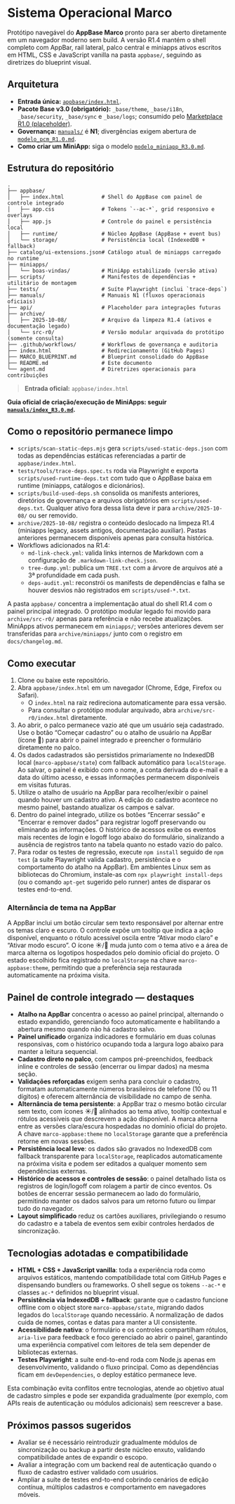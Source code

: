 # Sistema Operacional Marco

Protótipo navegável do **AppBase Marco** pronto para ser aberto diretamente em um
navegador moderno sem build. A versão R1.4 mantém o shell completo com AppBar,
rail lateral, palco central e miniapps ativos escritos em HTML, CSS e JavaScript
vanilla na pasta `appbase/`, seguindo as diretrizes do blueprint visual.

## Arquitetura

- **Entrada única:** [`appbase/index.html`](appbase/index.html).
- **Pacote Base v3.0 (obrigatório):** `_base/theme`, `_base/i18n`, `_base/security`, `_base/sync` e `_base/logs`;
  consumido pelo [Marketplace R1.0 (placeholder)](manuals/marketplace_R1.0.md).
- **Governança:** [`manuals/`](manuals/index_R3.0.md) é **N1**; divergências exigem abertura de
  [`modelo_pcm_R1.0.md`](manuals/modelo_pcm_R1.0.md).
- **Como criar um MiniApp:** siga o modelo
  [`modelo_miniapp_R3.0.md`](manuals/modelo_miniapp_R3.0.md).

## Estrutura do repositório

```
.
├── appbase/
│   ├── index.html            # Shell do AppBase com painel de controle integrado
│   ├── app.css               # Tokens `--ac-*`, grid responsivo e overlays
│   ├── app.js                # Controle do painel e persistência local
│   ├── runtime/              # Núcleo AppBase (AppBase + event bus)
│   └── storage/              # Persistência local (IndexedDB + fallback)
├── catalog/ui-extensions.json# Catálogo atual de miniapps carregado no runtime
├── miniapps/
│   └── boas-vindas/          # MiniApp estabilizado (versão ativa)
├── scripts/                  # Manifestos de dependências + utilitário de montagem
├── tests/                    # Suíte Playwright (inclui `trace-deps`)
├── manuals/                  # Manuais N1 (fluxos operacionais oficiais)
├── api/                      # Placeholder para integrações futuras
├── archive/
│   ├── 2025-10-08/           # Arquivo da limpeza R1.4 (ativos e documentação legado)
│   └── src-r0/               # Versão modular arquivada do protótipo (somente consulta)
├── .github/workflows/        # Workflows de governança e auditoria
├── index.html                # Redirecionamento (GitHub Pages)
├── MARCO_BLUEPRINT.md        # Blueprint consolidado do AppBase
├── README.md                 # Este documento
└── agent.md                  # Diretrizes operacionais para contribuições
```

> **Entrada oficial:** `appbase/index.html`

**Guia oficial de criação/execução de MiniApps: seguir [`manuals/index_R3.0.md`](manuals/index_R3.0.md).**

## Como o repositório permanece limpo

- `scripts/scan-static-deps.mjs` gera `scripts/used-static-deps.json` com todas as
  dependências estáticas referenciadas a partir de `appbase/index.html`.
- `tests/tools/trace-deps.spec.ts` roda via Playwright e exporta
  `scripts/used-runtime-deps.txt` com tudo que o AppBase baixa em runtime
  (miniapps, catálogos e dicionários).
- `scripts/build-used-deps.sh` consolida os manifests anteriores, diretórios de
  governança e arquivos obrigatórios em `scripts/used-deps.txt`. Qualquer ativo
  fora dessa lista deve ir para `archive/2025-10-08/` ou ser removido.
- `archive/2025-10-08/` registra o conteúdo deslocado na limpeza R1.4
  (miniapps legacy, assets antigos, documentação auxiliar). Pastas anteriores
  permanecem disponíveis apenas para consulta histórica.
- Workflows adicionados na R1.4:
  - `md-link-check.yml`: valida links internos de Markdown com a configuração de
    `.markdown-link-check.json`.
  - `tree-dump.yml`: publica um `TREE.txt` com a árvore de arquivos até a 3ª
    profundidade em cada push.
  - `deps-audit.yml`: reconstrói os manifests de dependências e falha se houver
    desvios não registrados em `scripts/used-*.txt`.

A pasta `appbase/` concentra a implementação atual do shell R1.4 com o painel
principal integrado. O protótipo modular legado foi movido para
`archive/src-r0/` apenas para referência e não recebe atualizações. MiniApps
ativos permanecem em `miniapps/`; versões anteriores devem ser transferidas
para `archive/miniapps/` junto com o registro em `docs/changelog.md`.

## Como executar

1. Clone ou baixe este repositório.
2. Abra `appbase/index.html` em um navegador (Chrome, Edge, Firefox ou Safari).
   - O `index.html` na raiz redireciona automaticamente para essa versão.
   - Para consultar o protótipo modular arquivado, abra
     `archive/src-r0/index.html` diretamente.
3. Ao abrir, o palco permanece vazio até que um usuário seja cadastrado. Use o
   botão “Começar cadastro” ou o atalho de usuário na AppBar (ícone 👤) para
   abrir o painel integrado e preencher o formulário diretamente no palco.
4. Os dados cadastrados são persistidos primariamente no IndexedDB local
   (`marco-appbase/state`) com fallback automático para `localStorage`. Ao
   salvar, o painel é exibido com o nome, a conta derivada do e-mail e a data do
   último acesso, e essas informações permanecem disponíveis em visitas
   futuras.
5. Utilize o atalho de usuário na AppBar para recolher/exibir o painel quando
   houver um cadastro ativo. A edição do cadastro acontece no mesmo painel,
   bastando atualizar os campos e salvar.
6. Dentro do painel integrado, utilize os botões “Encerrar sessão” e “Encerrar e
   remover dados” para registrar logoff preservando ou eliminando as
   informações. O histórico de acessos exibe os eventos mais recentes de login e
   logoff logo abaixo do formulário, sinalizando a ausência de registros tanto
   na tabela quanto no estado vazio do palco.
7. Para rodar os testes de regressão, execute `npm install` seguido de `npm test`
   (a suíte Playwright valida cadastro, persistência e o comportamento do atalho
   na AppBar). Em ambientes Linux sem as bibliotecas do Chromium, instale-as com
   `npx playwright install-deps` (ou o comando `apt-get` sugerido pelo runner)
   antes de disparar os testes end-to-end.

### Alternância de tema na AppBar

A AppBar inclui um botão circular sem texto responsável por alternar entre os
temas claro e escuro. O controle expõe um tooltip que indica a ação disponível,
enquanto o rótulo acessível oscila entre “Ativar modo claro” e “Ativar modo
escuro”. O ícone ☀️/🌙 muda junto com o tema ativo e a área de marca alterna os
logotipos hospedados pelo domínio oficial do projeto. O estado escolhido fica
registrado no `localStorage` na chave `marco-appbase:theme`, permitindo que a
preferência seja restaurada automaticamente na próxima visita.

## Painel de controle integrado — destaques

- **Atalho na AppBar** concentra o acesso ao painel principal, alternando o
  estado expandido, gerenciando foco automaticamente e habilitando a abertura
  mesmo quando não há cadastro salvo.
- **Painel unificado** organiza indicadores e formulário em duas colunas
  responsivas, com o histórico ocupando toda a largura logo abaixo para manter a
  leitura sequencial.
- **Cadastro direto no palco**, com campos pré-preenchidos, feedback inline e
  controles de sessão (encerrar ou limpar dados) na mesma seção.
- **Validações reforçadas** exigem senha para concluir o cadastro, formatam
  automaticamente números brasileiros de telefone (10 ou 11 dígitos) e
  oferecem alternância de visibilidade no campo de senha.
- **Alternância de tema persistente**: a AppBar traz o mesmo botão circular sem
  texto, com ícones ☀️/🌙 alinhados ao tema ativo, tooltip contextual e rótulos
  acessíveis que descrevem a ação disponível. A marca alterna entre as versões
  clara/escura hospedadas no domínio oficial do projeto. A chave
  `marco-appbase:theme` no `localStorage` garante que a preferência retorne em
  novas sessões.
- **Persistência local leve**: os dados são gravados no IndexedDB com fallback
  transparente para `localStorage`, reaplicados automaticamente na próxima
  visita e podem ser editados a qualquer momento sem dependências externas.
- **Histórico de acessos e controles de sessão**: o painel detalhado lista os
  registros de login/logoff com rolagem a partir de cinco eventos. Os botões de
  encerrar sessão permanecem ao lado do formulário, permitindo manter os dados
  salvos para um retorno futuro ou limpar tudo do navegador.
- **Layout simplificado** reduz os cartões auxiliares, privilegiando o resumo do
  cadastro e a tabela de eventos sem exibir controles herdados de sincronização.

## Tecnologias adotadas e compatibilidade

- **HTML + CSS + JavaScript vanilla**: toda a experiência roda como arquivos
  estáticos, mantendo compatibilidade total com GitHub Pages e dispensando
  bundlers ou frameworks. O shell segue os tokens `--ac-*` e classes `ac-*`
  definidos no blueprint visual.
- **Persistência via IndexedDB + fallback**: garante que o cadastro funcione
  offline com o object store `marco-appbase/state`, migrando dados legados do
  `localStorage` quando necessário. A normalização de dados cuida de nomes,
  contas e datas para manter a UI consistente.
- **Acessibilidade nativa**: o formulário e os controles compartilham rótulos,
  `aria-live` para feedback e foco gerenciado ao abrir o painel, garantindo uma
  experiência compatível com leitores de tela sem depender de bibliotecas
  externas.
- **Testes Playwright**: a suíte end-to-end roda com Node.js apenas em
  desenvolvimento, validando o fluxo principal. Como as dependências ficam em
  `devDependencies`, o deploy estático permanece leve.

Esta combinação evita conflitos entre tecnologias, atende ao objetivo atual de
cadastro simples e pode ser expandida gradualmente (por exemplo, com APIs reais
de autenticação ou módulos adicionais) sem reescrever a base.

## Próximos passos sugeridos

- Avaliar se é necessário reintroduzir gradualmente módulos de sincronização ou
  backup a partir deste núcleo enxuto, validando compatibilidade antes de
  expandir o escopo.
- Avaliar a integração com um backend real de autenticação quando o fluxo de
  cadastro estiver validado com usuários.
- Ampliar a suíte de testes end-to-end cobrindo cenários de edição contínua,
  múltiplos cadastros e comportamento em navegadores móveis.
